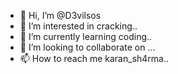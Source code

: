 - 👋 Hi, I’m @D3vilsos
- 👀 I’m interested in cracking..
- 🌱 I’m currently learning coding..
- 💞️ I’m looking to collaborate on ...
- 📫 How to reach me karan_sh4rma..

<!---
D3vilsos/D3vilsos is a ✨ special ✨ repository because its `README.md` (this file) appears on your GitHub profile.
You can click the Preview link to take a look at your changes.
--->
